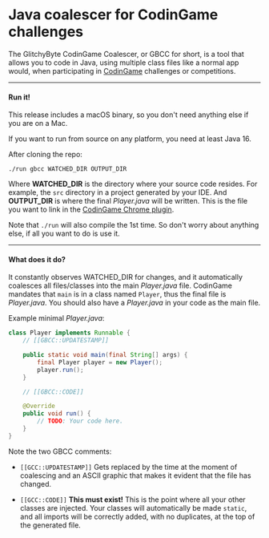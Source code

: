# Java coalescer for CodinGame challenges

The GlitchyByte CodinGame Coalescer, or GBCC for short, is a tool
that allows you to code in Java, using multiple class files like
a normal app would, when participating in
[CodinGame](https://www.codingame.com/) challenges or
competitions.

---
#### Run it!

This release includes a macOS binary, so you don't need anything
else if you are on a Mac.

If you want to run from source on any platform, you need at least
Java 16.

After cloning the repo:

    ./run gbcc WATCHED_DIR OUTPUT_DIR

Where **WATCHED_DIR** is the directory where your source code
resides. For example, the `src` directory in a project generated
by your IDE. And **OUTPUT_DIR** is where the final *Player.java*
will be written. This is the file you want to link in the
[CodinGame Chrome plugin](https://www.codingame.com/forum/t/codingame-sync-beta/614).

Note that `./run` will also compile the 1st time. So don't worry
about anything else, if all you want to do is use it.

---
#### What does it do?

It constantly observes WATCHED_DIR for changes, and it
automatically coalesces all files/classes into the main
*Player.java* file. CodinGame mandates that `main` is in a class
named `Player`, thus the final file is *Player.java*. You should
also have a *Player.java* in your code as the main file.

Example minimal *Player.java*:

```java
class Player implements Runnable {
    // [[GBCC::UPDATESTAMP]]

    public static void main(final String[] args) {
        final Player player = new Player();
        player.run();
    }

    // [[GBCC::CODE]]

    @Override
    public void run() {
        // TODO: Your code here.
    }
}
```

Note the two GBCC comments:

* `[[GCC::UPDATESTAMP]]` Gets replaced by the time at the moment of
coalescing and an ASCII graphic that makes it evident that the file
has changed.

* `[[GCC::CODE]]` **This must exist!** This is the point where all
your other classes are injected. Your classes will automatically be
made `static`, and all imports will be correctly added, with no
duplicates, at the top of the generated file.
